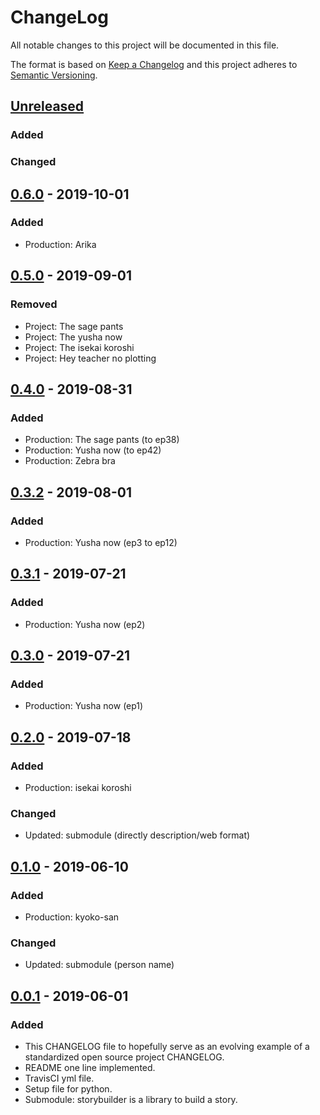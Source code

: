 # ChangeLog
All notable changes to this project will be documented in this file.

The format is based on [Keep a Changelog](http://keepachangelog.com/en/1.0.0/)
and this project adheres to [Semantic Versioning](http://semver.org/spec/v2.0.0.html).

## [Unreleased]
### Added
### Changed

## [0.6.0] - 2019-10-01
### Added
- Production: Arika

## [0.5.0] - 2019-09-01
### Removed
- Project: The sage pants
- Project: The yusha now
- Project: The isekai koroshi
- Project: Hey teacher no plotting

## [0.4.0] - 2019-08-31
### Added
- Production: The sage pants (to ep38)
- Production: Yusha now (to ep42)
- Production: Zebra bra

## [0.3.2] - 2019-08-01
### Added
- Production: Yusha now (ep3 to ep12)

## [0.3.1] - 2019-07-21
### Added
- Production: Yusha now (ep2)

## [0.3.0] - 2019-07-21
### Added
- Production: Yusha now (ep1)

## [0.2.0] - 2019-07-18
### Added
- Production: isekai koroshi
### Changed
- Updated: submodule (directly description/web format)

## [0.1.0] - 2019-06-10
### Added
- Production: kyoko-san
### Changed
- Updated: submodule (person name)

## [0.0.1] - 2019-06-01
### Added
- This CHANGELOG file to hopefully serve as an evolving example of a standardized open source project CHANGELOG.
- README one line implemented.
- TravisCI yml file.
- Setup file for python.
- Submodule: storybuilder is a library to build a story.

[Unreleased]: https://github.com/nagisc007/prj_estar/compare/v0.6.0...HEAD
[0.6.0]: https://github.com/nagisc007/prj_estar/releases/v0.6.0
[0.5.0]: https://github.com/nagisc007/prj_estar/releases/v0.5.0
[0.4.0]: https://github.com/nagisc007/prj_estar/releases/v0.4.0
[0.3.2]: https://github.com/nagisc007/prj_estar/releases/v0.3.2
[0.3.1]: https://github.com/nagisc007/prj_estar/releases/v0.3.1
[0.3.0]: https://github.com/nagisc007/prj_estar/releases/v0.3.0
[0.2.0]: https://github.com/nagisc007/prj_estar/releases/v0.2.0
[0.1.0]: https://github.com/nagisc007/prj_estar/releases/v0.1.0
[0.0.1]: https://github.com/nagisc007/prj_estar/releases/v0.0.1
